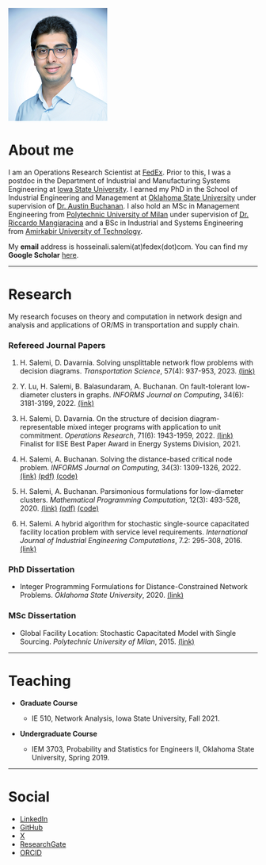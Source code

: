 ![headshot](https://raw.githubusercontent.com/halisalemi/halisalemi.github.io/master/assets/images/headshot.png)

# About me 
I am an Operations Research Scientist at [FedEx](https://www.fedex.com/en-us/about.html). Prior to this, I was a postdoc in the Department of Industrial and Manufacturing Systems Engineering at [Iowa State University](https://www.iastate.edu/). I earned my PhD in the School of Industrial Engineering and Management at [Oklahoma State University](https://go.okstate.edu/) under supervision of [Dr. Austin Buchanan](https://austinlbuchanan.github.io/). I also hold an MSc in Management Engineering from [Polytechnic University of Milan](https://www.polimi.it/en/) under supervision of [Dr. Riccardo Mangiaracina](https://www.som.polimi.it/en/professor/mangiaracina-riccardo/) and a BSc in Industrial and Systems Engineering from [Amirkabir University of Technology](http://aut.ac.ir/en/).

My **email** address is hosseinali.salemi(at)fedex(dot)com.
You can find my **Google Scholar** [here](https://scholar.google.com/citations?user=rvuBQ_MAAAAJ&hl=en&oi=ao).

* * *

# Research
My research focuses on theory and computation in network design and analysis and applications of OR/MS in transportation and supply chain.   

### Refereed Journal Papers

1. H. Salemi, D. Davarnia. Solving unsplittable network flow problems with decision diagrams. *Transportation Science*, 57(4): 937-953, 2023. [(link)](https://pubsonline.informs.org/doi/abs/10.1287/trsc.2022.1194)

2. Y. Lu, H. Salemi, B. Balasundaram, A. Buchanan. On fault-tolerant low-diameter clusters in graphs. *INFORMS Journal on Computing*, 34(6): 3181-3199, 2022. [(link)](https://pubsonline.informs.org/doi/10.1287/ijoc.2022.1231)

3. H. Salemi, D. Davarnia. On the structure of decision diagram-representable mixed integer programs with application to unit commitment. *Operations Research*, 71(6): 1943-1959, 2022. [(link)](https://pubsonline.informs.org/doi/10.1287/opre.2022.2353)<br>
Finalist for IISE Best Paper Award in Energy Systems Division, 2021.

4. H. Salemi, A. Buchanan. Solving the distance-based critical node problem. *INFORMS Journal on Computing*, 34(3): 1309-1326, 2022. [(link)](https://pubsonline.informs.org/doi/abs/10.1287/ijoc.2021.1136) [(pdf)](https://drive.google.com/file/d/1mj6Y4AfKI7vkMUYea8Sg23StmuEkLHKH/view?usp=sharing) [(code)](https://github.com/halisalemi/DCNP)

5. H. Salemi, A. Buchanan. Parsimonious formulations for low-diameter clusters. *Mathematical Programming Computation*, 12(3): 493-528, 2020. [(link)](https://link.springer.com/article/10.1007/s12532-020-00175-6) [(pdf)](https://drive.google.com/file/d/1SgL7xWAeExdoQ3SjR0zertfrOOCoOlWA/view?usp=sharing) [(code)](https://github.com/halisalemi/ParsimoniousKClub)

6. H. Salemi. A hybrid algorithm for stochastic single-source capacitated facility location problem
with service level requirements. *International Journal of Industrial Engineering Computations*, 7.2: 295-308, 2016. [(link)](http://m.growingscience.com/ijiec/Vol7/IJIEC_2015_37.pdf)


### PhD Dissertation 

- Integer Programming Formulations for Distance-Constrained Network Problems. *Oklahoma State University*, 2020. [(link)](https://www.proquest.com/openview/eeb7e6aa9219ce4ee6bd16c67b5b0a7d/1.pdf?pq-origsite=gscholar&cbl=18750&diss=y)

### MSc Dissertation 

- Global Facility Location: Stochastic Capacitated Model with Single Sourcing. *Polytechnic University of Milan*, 2015. [(link)](https://www.politesi.polimi.it/handle/10589/108091)

* * *

# Teaching

- **Graduate Course** 
  - IE 510, Network Analysis, Iowa State University, Fall 2021.
  
- **Undergraduate Course** 
  - IEM 3703, Probability and Statistics for Engineers II, Oklahoma State University, Spring 2019.

* * *

# Social
- [LinkedIn](https://www.linkedin.com/in/hosseinalisalemi/)
- [GitHub](https://github.com/halisalemi)
- [X](https://twitter.com/HASalemi)
- [ResearchGate](https://www.researchgate.net/profile/Hosseinali_Salemi)
- [ORCID](https://orcid.org/0000-0002-0675-7886)
